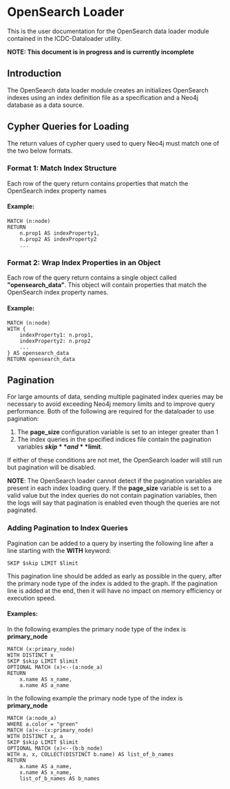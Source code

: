 # OpenSearch Loader
This is the user documentation for the OpenSearch data loader module contained in the ICDC-Dataloader utility.

**NOTE: This document is in progress and is currently incomplete**

## Introduction
The OpenSearch data loader module creates an initializes OpenSearch indexes using an index definition file as a specification and a Neo4j database as a data source.

## Cypher Queries for Loading
The return values of cypher query used to query Neo4j must match one of the two below formats.

### Format 1: Match Index Structure
Each row of the query return contains properties that match the OpenSearch index property names

#### Example:
```
MATCH (n:node)
RETURN
    n.prop1 AS indexProperty1,
    n.prop2 AS indexProperty2
    ...
```

### Format 2: Wrap Index Properties in an Object
Each row of the query return contains a single object called **"opensearch_data"**. This object will contain properties that match the OpenSearch index property names.

#### Example:
```
MATCH (n:node)
WITH {
    indexProperty1: n.prop1,
    indexProperty2: n.prop2
    ...
} AS opensearch_data
RETURN opensearch_data
```
## Pagination
For large amounts of data, sending multiple paginated index queries may be necessary to avoid exceeding Neo4j memory limits and to improve query performance. Both of the following are required for the dataloader to use pagination:
1. The **page_size** configuration variable is set to an integer greater than 1
2. The index queries in the specified indices file contain the pagination variables **$skip** and **$limit**.

If either of these conditions are not met, the OpenSearch loader will still run but pagination will be disabled.

**NOTE**: The OpenSearch loader cannot detect if the pagination variables are present in each index loading query. If the **page_size** variable is set to a valid value but the index queries do not contain pagination variables, then the logs will say that pagination is enabled even though the queries are not paginated.

### Adding Pagination to Index Queries
Pagination can be added to a query by inserting the following line after a line starting with the **WITH** keyword:
```
SKIP $skip LIMIT $limit
```
This pagination line should be added as early as possible in the query, after the primary node type of the index is added to the graph. If the pagination line is added at the end, then it will have no impact on memory efficiency or execution speed.
#### Examples:
In the following examples the primary node type of the index is **primary_node**
```
MATCH (x:primary_node)
WITH DISTINCT x
SKIP $skip LIMIT $limit
OPTIONAL MATCH (x)<--(a:node_a)
RETURN 
    x.name AS x_name,
    a.name AS a_name
```
In the following example the primary node type of the index is **primary_node**
```
MATCH (a:node_a)
WHERE a.color = "green"
MATCH (a)<--(x:primary_node)
WITH DISTINCT x, a
SKIP $skip LIMIT $limit
OPTIONAL MATCH (x)<--(b:b_node)
WITH a, x, COLLECT(DISTINCT b.name) AS list_of_b_names
RETURN 
    a.name AS a_name,
    x.name AS x_name,
    list_of_b_names AS b_names
```
